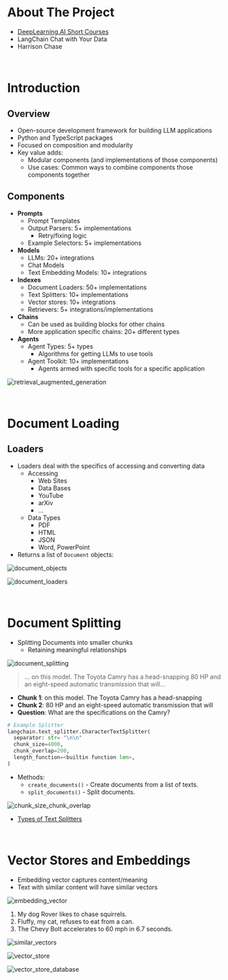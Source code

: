 &nbsp;

# About The Project

- [DeepLearning.AI Short Courses](https://learn.deeplearning.ai/)
- LangChain Chat with Your Data
- Harrison Chase

&nbsp;

# Introduction

## Overview

- Open-source development framework for building LLM applications
- Python and TypeScript packages
- Focused on composition and modularity
- Key value adds:
  - Modular components (and implementations of those components)
  - Use cases: Common ways to combine components those components together

## Components

- **Prompts**
  - Prompt Templates
  - Output Parsers: 5+ implementations
    - Retry/fixing logic
  - Example Selectors: 5+ implementations
- **Models**
  - LLMs: 20+ integrations
  - Chat Models
  - Text Embedding Models: 10+ integrations
- **Indexes**
  - Document Loaders: 50+ implementations
  - Text Splitters: 10+ implementations
  - Vector stores: 10+ integrations
  - Retrievers: 5+ integrations/implementations
- **Chains**
  - Can be used as building blocks for other chains
  - More application specific chains: 20+ different types
- **Agents**
  - Agent Types: 5+ types
    - Algorithms for getting LLMs to use tools
  - Agent Toolkit: 10+ implementations
    - Agents armed with specific tools for a specific application

![retrieval_augmented_generation](diagrams/retrieval_augmented_generation.png)

&nbsp;

# Document Loading

## Loaders

- Loaders deal with the specifics of accessing and converting data
  - Accessing
    - Web Sites
    - Data Bases
    - YouTube
    - arXiv
    - ...
  - Data Types
    - PDF
    - HTML
    - JSON
    - Word, PowerPoint
- Returns a list of `Document` objects:

![document_objects](diagrams/document_objects.png)

![document_loaders](diagrams/document_loaders.png)

&nbsp;

# Document Splitting

- Splitting Documents into smaller chunks
  - Retaining meaningful relationships

![document_splitting](diagrams/document_splitting.png)

> ... on this model. The Toyota Camry has a head-snapping 80 HP and an eight-speed automatic transmission that will...

- **Chunk 1**: on this model. The Toyota Camry has a head-snapping
- **Chunk 2**: 80 HP and an eight-speed automatic transmission that will
- **Question**: What are the specifications on the Camry?

```py
# Example Splitter
langchain.text_splitter.CharacterTextSplitter(
  separator: str= "\n\n"
  chunk_size=4000,
  chunk_overlap=200,
  length_function=<builtin function len>,
)
```

- Methods:
  - `create_documents()` - Create documents from a list of texts.
  - `split_documents()` - Split documents.

![chunk_size_chunk_overlap](diagrams/chunk_size_chunk_overlap.png)

- [Types of Text Splitters](https://python.langchain.com/docs/modules/data_connection/document_transformers/#types-of-text-splitters)

&nbsp;

# Vector Stores and Embeddings

- Embedding vector captures content/meaning
- Text with similar content will have similar vectors

![embedding_vector](diagrams/embedding_vector.png)

1. My dog Rover likes to chase squirrels.
2. Fluffy, my cat, refuses to eat from a can.
3. The Chevy Bolt accelerates to 60 mph in 6.7 seconds.

![similar_vectors](diagrams/similar_vectors.png)

![vector_store](diagrams/vector_store.png)

![vector_store_database](diagrams/vector_store_database.png)

&nbsp;

